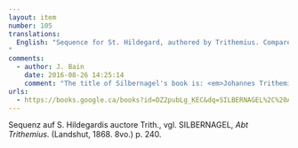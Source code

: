 ```yaml
---
layout: item
number: 105
translations:
  English: "Sequence for St. Hildegard, authored by Trithemius. Compare SILBERNAGEL, Abbot Trithemius.(Landshut, 1868. 8vo.) p. 240. [Trans. J. Bain]
"
comments:
  - author: J. Bain
    date: 2016-08-26 14:25:14
    comment: "The title of Silbernagel's book is: <em>Johannes Trithemius: eine Monographie</em>. On p. 240 Silbefnagel says that Trithemius wrote a sequence for St. Hildegard (in a long list of sequences, prayers etc. that he wrote for other saints), but he doesn't provide the text of the sequence."
urls:
  - https://books.google.ca/books?id=DZ2pubLg_KEC&dq=SILBERNAGEL%2C%20Abt%20Trithemius&pg=PA240#v=onepage&q&f=false
---
```


Sequenz auf S. Hildegardis auctore Trith., vgl. SILBERNAGEL, <em>Abt Trithemius</em>. (Landshut, 1868. 8vo.) p. 240.
